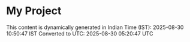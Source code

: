 # My Project

This content is dynamically generated in Indian Time (IST): 2025-08-30 10:50:47 IST
Converted to UTC: 2025-08-30 05:20:47 UTC
